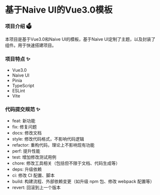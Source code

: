 # 基于Naive UI的Vue3.0模板

### 项目介绍 🗳️

本项目是基于Vue3.0和Naive UI的模板，基于Naive UI定制了主题，以及封装了组件。用于快速搭建项目。

### 项目特点 ✨

- Vue3.0
- Naive UI
- Pinia
- TypeScript
- ESLint
- Vite


### 代码提交规范 ✨

  - feat: 新功能
  - fix: 修复问题
  - docs: 修改文档
  - style: 修改代码格式，不影响代码逻辑
  - refactor: 重构代码，理论上不影响现有功能
  - perf: 提升性能
  - test: 增加修改测试用例
  - chore: 修改工具相关（包括但不限于文档、代码生成等）
  - deps: 升级依赖
  - ci: 修改 CI 配置、脚本
  - build: 构建流程、外部依赖变更（如升级 npm 包、修改 webpack 配置等）
  - revert: 回滚到上一个版本
